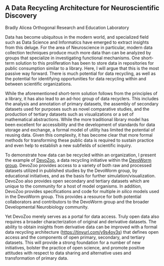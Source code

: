 ## A Data Recycling Architecture for Neuroscientific Discovery
Bradly Alicea
Orthogonal Research and Education Laboratory

Data has become ubiquitous in the modern world, and specialized field such as Data Science and Informatics have emerged to extract insights from this deluge. For the area of Neuroscience in particular, modern data collection techniques produce much more data than can be analyzed by groups that specialize in investigating functional mechanisms. One short-term solution to this proliferation has been to store data in repositories for public consumption similar to a library. Here, I will argue that this is the most passive way forward. There is much potential for data recycling, as well as the potential for identifying opportunities for data recycling within and between scientific organizations.  

While the aforementioned short-term solution follows from the principles of a library, it has also lead to an ad-hoc group of data recyclers. This includes the analysis and annotation of primary datasets, the assembly of secondary datasets used for purposes such as novel comparative studies, and the production of tertiary datasets such as visualizations or a set of mathematical abstractions. While the more traditional library model has been excellent for accessibility and the development of standards for data storage and exchange, a formal model of utility has limited the potential of reusing data. Given this complexity, it has become clear that more formal methods for transforming these public data is required to sustain practice and even help to establish a new subfields of scientific inquiry.  

To demonstrate how data can be recycled within an organization, I present the example of [DevoZoo](https://tinyurl.com/yc2d357n), a data recycling initiative within the [DevoWorm group](https://tinyurl.com/yct2okdt). DevoZoo provides access to a variety of both raw and processed datasets utilized in published studies by the DevoWorm group, by educational initiatives, and as the basis for further simulation/visualization. DevoZoo also provides open secondary and tertiary datasets which are unique to the community for a host of model organisms. In addition, DevoZoo provides specifications and code for multiple _in silico_ models used in the DevoWorm group. This provides a resource for both potential collaborators and contributors to the DevoWorm group and the broader Developmental Neurobiology community.  

Yet DevoZoo merely serves as a portal for data access. Truly open data also requires a broader characterization of original and derivative datasets. The ability to obtain insights from derivative data can be improved with a formal data recycling architecture (https://tinyurl.com/y9s4oy3s) that defines open access and the components of open primary, secondary, and tertiary datasets. This will provide a strong foundation for a number of new initiatives, bolster the practice of open science, and promote positive attitudes with respect to data sharing and alternative uses and transformation of primary data.  
